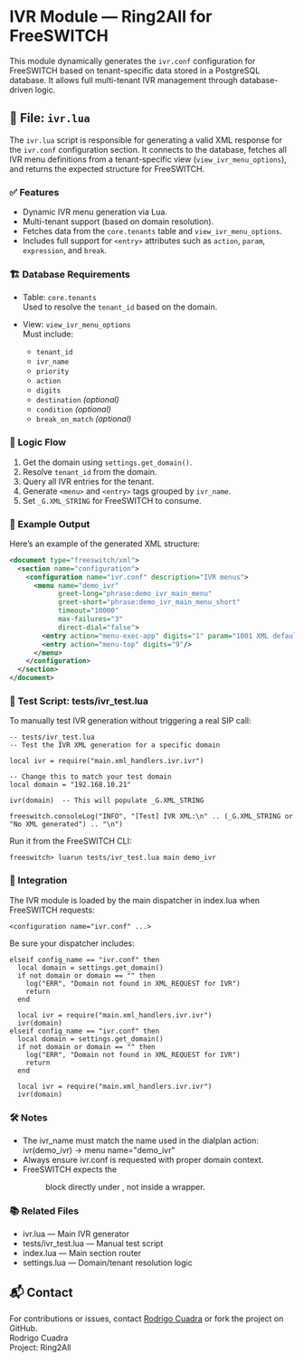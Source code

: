 # IVR Module — Ring2All for FreeSWITCH

This module dynamically generates the `ivr.conf` configuration for FreeSWITCH based on tenant-specific data stored in a PostgreSQL database. It allows full multi-tenant IVR management through database-driven logic.

## 📁 File: `ivr.lua`

The `ivr.lua` script is responsible for generating a valid XML response for the `ivr.conf` configuration section. It connects to the database, fetches all IVR menu definitions from a tenant-specific view (`view_ivr_menu_options`), and returns the expected structure for FreeSWITCH.

### ✅ Features

- Dynamic IVR menu generation via Lua.
- Multi-tenant support (based on domain resolution).
- Fetches data from the `core.tenants` table and `view_ivr_menu_options`.
- Includes full support for `<entry>` attributes such as `action`, `param`, `expression`, and `break`.

### 🏗️ Database Requirements

- Table: `core.tenants`  
  Used to resolve the `tenant_id` based on the domain.

- View: `view_ivr_menu_options`  
  Must include:
  - `tenant_id`
  - `ivr_name`
  - `priority`
  - `action`
  - `digits`
  - `destination` *(optional)*
  - `condition` *(optional)*
  - `break_on_match` *(optional)*

### 🧠 Logic Flow

1. Get the domain using `settings.get_domain()`.
2. Resolve `tenant_id` from the domain.
3. Query all IVR entries for the tenant.
4. Generate `<menu>` and `<entry>` tags grouped by `ivr_name`.
5. Set `_G.XML_STRING` for FreeSWITCH to consume.

### 📄 Example Output

Here’s an example of the generated XML structure:

```xml
<document type="freeswitch/xml">
  <section name="configuration">
    <configuration name="ivr.conf" description="IVR menus">
      <menu name="demo_ivr"
            greet-long="phrase:demo_ivr_main_menu"
            greet-short="phrase:demo_ivr_main_menu_short"
            timeout="10000"
            max-failures="3"
            direct-dial="false">
        <entry action="menu-exec-app" digits="1" param="1001 XML default"/>
        <entry action="menu-top" digits="9"/>
      </menu>
    </configuration>
  </section>
</document>
```

### 🧪 Test Script: tests/ivr_test.lua
To manually test IVR generation without triggering a real SIP call:
```console
-- tests/ivr_test.lua
-- Test the IVR XML generation for a specific domain

local ivr = require("main.xml_handlers.ivr.ivr")

-- Change this to match your test domain
local domain = "192.168.10.21"

ivr(domain)  -- This will populate _G.XML_STRING

freeswitch.consoleLog("INFO", "[Test] IVR XML:\n" .. (_G.XML_STRING or "No XML generated") .. "\n")
```
Run it from the FreeSWITCH CLI:
```console
freeswitch> luarun tests/ivr_test.lua main demo_ivr
```
### 🔄 Integration
The IVR module is loaded by the main dispatcher in index.lua when FreeSWITCH requests:
```console
<configuration name="ivr.conf" ...>
```

Be sure your dispatcher includes:
```console
elseif config_name == "ivr.conf" then
  local domain = settings.get_domain()
  if not domain or domain == "" then
    log("ERR", "Domain not found in XML_REQUEST for IVR")
    return
  end

  local ivr = require("main.xml_handlers.ivr.ivr")
  ivr(domain)
elseif config_name == "ivr.conf" then
  local domain = settings.get_domain()
  if not domain or domain == "" then
    log("ERR", "Domain not found in XML_REQUEST for IVR")
    return
  end

  local ivr = require("main.xml_handlers.ivr.ivr")
  ivr(domain)
```

### 🛠️ Notes
- The ivr_name must match the name used in the dialplan action:
ivr(demo_ivr) → menu name="demo_ivr"
- Always ensure ivr.conf is requested with proper domain context.
- FreeSWITCH expects the <menu> block directly under <configuration>, not inside a <menus> wrapper.

### 📚 Related Files
- ivr.lua — Main IVR generator
- tests/ivr_test.lua — Manual test script
- index.lua — Main section router
- settings.lua — Domain/tenant resolution logic

## 📬 Contact
For contributions or issues, contact [Rodrigo Cuadra](https://github.com/rodrigocuadra) or fork the project on GitHub.<br>
Rodrigo Cuadra<br>
Project: Ring2All
